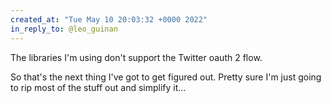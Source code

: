 ```yaml
---
created_at: "Tue May 10 20:03:32 +0000 2022"
in_reply_to: @leo_guinan
---
```


The libraries I'm using don't support the Twitter oauth 2 flow.

So that's the next thing I've got to get figured out. Pretty sure I'm just going to rip most of the stuff out and simplify it...